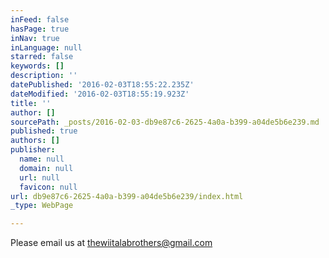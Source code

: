 ```yaml
---
inFeed: false
hasPage: true
inNav: true
inLanguage: null
starred: false
keywords: []
description: ''
datePublished: '2016-02-03T18:55:22.235Z'
dateModified: '2016-02-03T18:55:19.923Z'
title: ''
author: []
sourcePath: _posts/2016-02-03-db9e87c6-2625-4a0a-b399-a04de5b6e239.md
published: true
authors: []
publisher:
  name: null
  domain: null
  url: null
  favicon: null
url: db9e87c6-2625-4a0a-b399-a04de5b6e239/index.html
_type: WebPage

---
```

Please email us at [thewiitalabrothers@gmail.com][0]

[0]: mailto:thewiitalabrothers@gmail.com